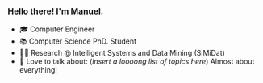 ### Hello there! I'm Manuel.

<!--
**mgermanm0/mgermanm0** is a ✨ _special_ ✨ repository because its `README.md` (this file) appears on your GitHub profile.
-->

- 🎓 Computer Engineer
- 📚 Computer Science PhD. Student
- 👨‍🔬 Research @ Intelligent Systems and Data Mining (SiMiDat)
- 💭 Love to talk about: (_insert a loooong list of topics here_) Almost about everything!
